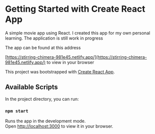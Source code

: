 # Getting Started with Create React App

A simple movie app using React. I created this app for my own personal learning. The application 
is still work in progress

The app can be found at this address 

[https://stirring-chimera-981e45.netlify.app/](https://stirring-chimera-981e45.netlify.app/) to view in your browser 

This project was bootstrapped with [Create React App](https://github.com/facebook/create-react-app).

## Available Scripts

In the project directory, you can run:

### `npm start`

Runs the app in the development mode.\
Open [http://localhost:3000](http://localhost:3000) to view it in your browser.


